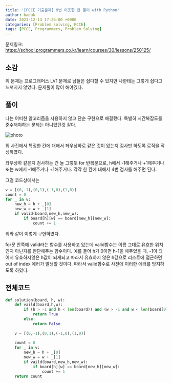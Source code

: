 ```yaml
---
title: '[PCCE 기출문제] 9번 이웃한 칸 풀이 with Python'
author: baduk
date: 2023-12-13 17:26:00 +0900
categories: [Problem solving, PCCE]
tags: [PCCE, Programmers, Problem Solving]
---
```

문제링크:
<https://school.programmers.co.kr/learn/courses/30/lessons/250125/>
## 소감
위 문제는 프로그래머스 LV1 문제로 남들은 쉽다할 수 있지만 나한테는 그렇게 쉽다고 느껴지지 않았다. 문제풀이 많이 해야겠다.

## 풀이
나는 어떠한 알고리즘을 사용하지 않고 단순 구현으로 해결했다. 특별히 시간복잡도를 준수해야하는 문제는 아니었던것 같다. 

![photo](https://grepp-programmers.s3.ap-northeast-2.amazonaws.com/files/production/cb8c0433-a307-4184-b224-6185c87dfc07/9-1.jpg)

위 사진에서 특정한 칸에 대해서 좌우상하로 같은 것이 있는지 검사만 하도록 로직을 작성하였다.

좌우상하 같은지 검사하는 건 늘 그렇듯 for 반복문으로, h에서 -1해주거나 +1해주거나 또는 w에서 -1해주거나 +1해주거나. 각각 한 칸에 대해서 4번 검사를 해주면 된다.


그걸 코드상에서는 
```python
v = [(0,-1),(0,1),(-1,0),(1,0)]
count = 0
for _ in v:
    new_h = h + _[0]
    new_w = w + _[1]
    if valid(board,new_h,new_w):
        if board[h][w] == board[new_h][new_w]:
            count += 1
```
위와 같이 이렇게 구현하였다.

for문 안쪽에 valid라는 함수를 사용하고 있는데 valid함수는 이름 그대로 유효한 위치인지 아닌지를 판단해주는 함수이다. 예를 들어 h가 0이면 h-1을 해주었을 때, -1이 되어서 유효하지않은 h값이 되게되고 따라서 유효하지 않은 h값으로 리스트에 접근하면 out of index 에러가 발생할 것이다. 따라서 valid함수로 사전에 이러한 에러를 방지하도록 하였다.

## 전체코드
```python
def solution(board, h, w):
    def vaild(board,h,w):
        if (h > -1 and h < len(board)) and (w > -1 and w < len(board[0])):
            return True
        else:
            return False
        
    v = [(0,-1),(0,1),(-1,0),(1,0)]
    
    count = 0
    for _ in v:
        new_h = h + _[0]
        new_w = w + _[1]
        if vaild(board,new_h,new_w):
            if board[h][w] == board[new_h][new_w]:
                count += 1
    return count
```